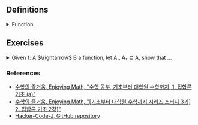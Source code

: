 ## Definitions

<details><summary>Function</summary>

  -  Given two sets A, B, we call $`f : A \rightarrow B`$ is a function, where $`S_f \subseteq A \times B \text{ satisfying for each } a \in A, \text{ there exists } b \in B \text{ uniquely s.t. } (a, b) \in S_f`$. That is, every element of A relates to exactly one element of B.

![image](images/function_diagram.jpg)

  - The domain of $`f`$ is $`Dom(f)=A`$.

  - The codomain of $`f`$ is $`Cdm(f)=B`$.

  - The image$`_{range}`$ of $`f`$ is the set, which is defined as $`Img(f) = f[A] := \{ b = f(a) | a \in A \}`$.

  - The inverse$`_{pre}`$ image of $`B_1\subset B`$ under f is the set, which is defined as $`Img^{-1}(f) = f^{-1}[B_1] := \{ x \in A | f(x) \in B_1 \}`$.

</details>

## Exercises

<details><summary>Given f: A $\rightarrow$ B a function, let A₁, A₂ ⊆ A, show that ...</summary>

  - <details><summary>f(A₁ ∪ A₂) = f(A₁) ∪ f(A₂)</summary>

    $`\begin{flalign}
    \text{Need to show.} &&\\
    f(A_1 \cup A_2) \subseteq f(A_1) \cup f(A_2) \;\; and \;\; f(A_1) \cup f(A_2) \subseteq f(A_1 \cup A_2) &&\\
    \text{Proof.} &&\\
    \text{Recall that } b \in f(A) \Leftrightarrow \exists a \in A(b = f(a)). &&\\
    (\subseteq) &&\\
    \text{Let } b \in f(A_1 \cup A_2). &&\\
    \quad f(A_1 \cup A_2) &&\\
    = \{ b = f(a) | a \in (A_1 \cup A_2) \} &&\\
    = \{ b = f(a) | a \in A_1 \lor a \in A_2) \} &&\\
    \text{(Case 1) } a \in A_1 \Rightarrow f(a) \in f(A_1) &&\\
    \text{(Case 2) } a \in A_2 \Rightarrow f(a) \in f(A_2) &&\\
    \text{Thus, } f(A_1 \cup A_2) \subseteq f(A_1) \cup f(A_2). &&\\
    (\supseteq) &&\\
    \text{Let } b \in f(A_1) \cup f(A_2). &&\\
    \quad f(A_1) \cup f(A_2) &&\\
    = \{ b | b \in f(A_1) \lor b \in f(A_2) \} &&\\
    \text{(Case 1) } b \in f(A_1) \Rightarrow \exists a_1 \in A_1(b = f(a_1)) &&\\
    \text{(Case 2) } b \in f(A_2) \Rightarrow \exists a_2 \in A_2(b = f(a_2)) &&\\
    \text{That is, } \exists a \in A_1 \cup A_2(b = f(a)). \text{Thus, } b \in f(A_1 \cup A_2). &&\\
    \end{flalign}`$

    </details>

  - <details><summary>f(A₁ ∩ A₂) ⊆ f(A₁) ∩ f(A₂)</summary>

    $`\begin{flalign}
    \text{Need to show.} &&\\
    f(A_1 \cap A_2) \subseteq f(A_1) \cap f(A_2) \;\; and \;\; f(A_1) \cap f(A_2) \nsubseteq f(A_1 \cap A_2) &&\\
    \text{Proof.} &&\\
    (\subseteq) &&\\
    \text{Let } b \in f(A_1 \cap A_2). &&\\
    \quad f(A_1 \cap A_2) &&\\
    = \{ b = f(a) | a \in (A_1 \cap A_2) \} &&\\
    = \{ b = f(a) | a \in A_1 \land a \in A_2) \} &&\\
    \Rightarrow b \in f(A_1) \land b \in f(A_2) &&\\
    \Leftrightarrow b \in f(A_1) \cap f(A_2) &&\\
    \end{flalign}`$

    - If b $\in$ B is in f(W $\cap$ X), then b = f(a) for some a $\in$ W $\cap$ X. Since a $\in$ W $\cap$ X, a is in both W and X. Therefore, b = f(a) is in both f(W) and f(X), that is, b $\in$ f(W) $\cap$ f(X).
    </br>
    
    $`\begin{flalign}
    (\nsupseteq) &&\\
    \text{Counter example. Let } A_1 = \{ 1, 2 \}, A_2 = \{ 2, 3 \}, B = \{ 4, 5 \}, S_f = \{ (1, 4), (2, 5), (3, 4) \}. &&\\
    f(A_1) \cap f(A_2) = \{ 4, 5 \} &&\\
    f(A_1 \cap A_2) = \{ 5 \} &&\\
    \end{flalign}`$

    </details>

</details>

### References

- [수학의 즐거움, Enjoying Math, "수학 공부, 기초부터 대학원 수학까지, 1. 집합론 기초 (a)"](https://youtu.be/9HUk8zays2E?feature=shared)
- [수학의 즐거움, Enjoying Math, "\[기초부터 대학원 수학까지 시리즈 스터디 3기\] 2. 집합론 기초 2강\]"](https://youtu.be/PPYhmRwbEno?feature=shared)
- [Hacker-Code-J, GitHub repository](https://github.com/Hacker-Code-J/Modern-Mathematics/blob/main/grad-math-mini/grad-math-mini-1.pdf)
